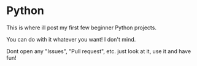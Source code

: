 # Python
This is where ill post my first few beginner Python projects.

You can do with it whatever you want! I don't mind.

Dont open any "Issues", "Pull request", etc. just look at it, use it and have fun!



